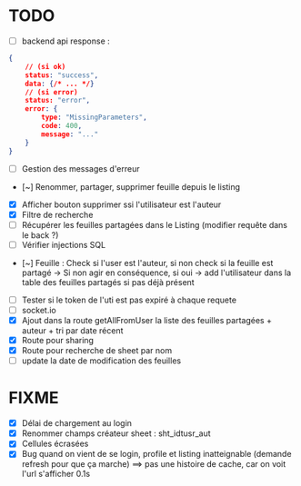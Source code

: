 # TODO
- [ ] backend api response :
```json
{
    // (si ok)
    status: "success",
    data: {/* ... */}
    // (si error)
    status: "error",
    error: {
        type: "MissingParameters",
        code: 400,
        message: "..."
    }
}
```
- [ ] Gestion des messages d'erreur
- [~] Renommer, partager, supprimer feuille depuis le listing
- [x] Afficher bouton supprimer ssi l'utilisateur est l'auteur
- [x] Filtre de recherche
- [ ] Récupérer les feuilles partagées dans le Listing (modifier requête dans le back ?)
- [ ] Vérifier injections SQL
- [~] Feuille : Check si l'user est l'auteur, si non check si la feuille est partagé -> Si non agir en conséquence, si oui -> add l'utilisateur dans la table des feuilles partagés si pas déjà présent
- [ ] Tester si le token de l'uti est pas expiré à chaque requete
- [ ] socket.io
- [x] Ajout dans la route getAllFromUser la liste des feuilles partagées + auteur + tri par date récent
- [x] Route pour sharing
- [x] Route pour recherche de sheet par nom
- [ ] update la date de modification des feuilles

# FIXME
- [x] Délai de chargement au login
- [x] Renommer champs créateur sheet : sht_idtusr_aut
- [x] Cellules écrasées
- [x] Bug quand on vient de se login, profile et listing inatteignable (demande refresh pour que ça marche) ==> pas une histoire de cache, car on voit l'url s'afficher 0.1s